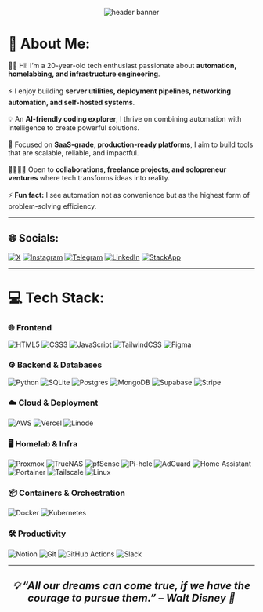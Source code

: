 <!-- Header Banner -->
<p align="center">
  <img src="https://files.catbox.moe/46hgwr.png" alt="header banner">
</p>

# 💫 About Me:

👋🏻 Hi! I’m a 20-year-old tech enthusiast passionate about **automation, homelabbing, and infrastructure engineering**.<br><br>
⚡ I enjoy building **server utilities, deployment pipelines, networking automation, and self-hosted systems**.<br><br>
💡 An **AI-friendly coding explorer**, I thrive on combining automation with intelligence to create powerful solutions.<br><br>
🚀 Focused on **SaaS-grade, production-ready platforms**, I aim to build tools that are scalable, reliable, and impactful.<br><br>
🫱🏻‍🫲🏻 Open to **collaborations, freelance projects, and solopreneur ventures** where tech transforms ideas into reality.<br><br>
⚡ **Fun fact:** I see automation not as convenience but as the highest form of problem-solving efficiency.

---

## 🌐 Socials:

[![X](https://img.shields.io/badge/X-%23000000.svg?logo=X&logoColor=white)](https://x.com/NerdDev_Utkarsh)
[![Instagram](https://img.shields.io/badge/Instagram-%23E4405F.svg?logo=Instagram&logoColor=white)](https://www.instagram.com/nerddev_utkarsh/)
[![Telegram](https://img.shields.io/badge/Telegram-%2326A5E4.svg?logo=Telegram&logoColor=white)](https://t.me/NerdDev_Utkarsh)
[![LinkedIn](https://img.shields.io/badge/LinkedIn-%230077B5.svg?logo=linkedin&logoColor=white)](https://www.linkedin.com/in/nerddev-utkrsh/)
[![StackApp](https://img.shields.io/badge/StackApps-%23F58025.svg?logo=stackoverflow&logoColor=white)](https://stackoverflow.com/users/31581594/utkarsh-singh?tab=profile)

---

# 💻 Tech Stack:

### 🌐 Frontend

![HTML5](https://img.shields.io/badge/html5-%23E34F26.svg?style=for-the-badge&logo=html5&logoColor=white)
![CSS3](https://img.shields.io/badge/css3-%231572B6.svg?style=for-the-badge&logo=css3&logoColor=white)
![JavaScript](https://img.shields.io/badge/javascript-%23323330.svg?style=for-the-badge&logo=javascript&logoColor=%23F7DF1E)
![TailwindCSS](https://img.shields.io/badge/tailwindcss-%2338B2AC.svg?style=for-the-badge&logo=tailwind-css&logoColor=white)
![Figma](https://img.shields.io/badge/figma-%23F24E1E.svg?style=for-the-badge&logo=figma&logoColor=white)

### ⚙️ Backend & Databases

![Python](https://img.shields.io/badge/python-3670A0?style=for-the-badge&logo=python&logoColor=ffdd54)
![SQLite](https://img.shields.io/badge/sqlite-%2307405e.svg?style=for-the-badge&logo=sqlite&logoColor=white)
![Postgres](https://img.shields.io/badge/postgres-%23316192.svg?style=for-the-badge&logo=postgresql&logoColor=white)
![MongoDB](https://img.shields.io/badge/MongoDB-%234ea94b.svg?style=for-the-badge&logo=mongodb&logoColor=white)
![Supabase](https://img.shields.io/badge/Supabase-3ECF8E?style=for-the-badge&logo=supabase&logoColor=white)
![Stripe](https://img.shields.io/badge/Stripe-635BFF.svg?style=for-the-badge&logo=stripe&logoColor=white)

### ☁️ Cloud & Deployment

![AWS](https://img.shields.io/badge/AWS-%23FF9900.svg?style=for-the-badge&logo=amazon-aws&logoColor=white)
![Vercel](https://img.shields.io/badge/vercel-%23000000.svg?style=for-the-badge&logo=vercel&logoColor=white)
![Linode](https://img.shields.io/badge/linode-00A95C?style=for-the-badge&logo=linode&logoColor=white)

### 🖥️ Homelab & Infra

![Proxmox](https://img.shields.io/badge/Proxmox-E57000?style=for-the-badge&logo=proxmox&logoColor=white)
![TrueNAS](https://img.shields.io/badge/TrueNAS-0095D5?style=for-the-badge&logo=truenas&logoColor=white)
![pfSense](https://img.shields.io/badge/pfSense-212121?style=for-the-badge&logo=pfsense&logoColor=white)
![Pi-hole](https://img.shields.io/badge/Pi--hole-96060C?style=for-the-badge&logo=pi-hole&logoColor=white)
![AdGuard](https://img.shields.io/badge/AdGuard-68BC71?style=for-the-badge&logo=adguard&logoColor=white)
![Home Assistant](https://img.shields.io/badge/Home%20Assistant-41BDF5?style=for-the-badge&logo=home-assistant&logoColor=white)
![Portainer](https://img.shields.io/badge/Portainer-13BEF9?style=for-the-badge&logo=portainer&logoColor=white)
![Tailscale](https://img.shields.io/badge/Tailscale-231F20?style=for-the-badge&logo=tailscale&logoColor=white)
![Linux](https://img.shields.io/badge/Linux-FCC624?style=for-the-badge&logo=linux&logoColor=black)

### 📦 Containers & Orchestration

![Docker](https://img.shields.io/badge/docker-%230db7ed.svg?style=for-the-badge&logo=docker&logoColor=white)
![Kubernetes](https://img.shields.io/badge/kubernetes-%23326ce5.svg?style=for-the-badge&logo=kubernetes&logoColor=white)

### 🛠 Productivity

![Notion](https://img.shields.io/badge/Notion-%23000000.svg?style=for-the-badge&logo=notion&logoColor=white)
![Git](https://img.shields.io/badge/git-%23F05033.svg?style=for-the-badge&logo=git&logoColor=white)
![GitHub Actions](https://img.shields.io/badge/github%20actions-%232088FF.svg?style=for-the-badge&logo=githubactions&logoColor=white)
![Slack](https://img.shields.io/badge/Slack-4A154B?style=for-the-badge&logo=slack&logoColor=white)

<!--##

# 📊 GitHub Stats:

![](https://github-readme-stats.vercel.app/api?username=nerddev-utkarsh&theme=tokyonight&hide_border=false&include_all_commits=true&count_private=true)<br/>
![](https://github-readme-streak-stats.herokuapp.com/?user=nerddev-utkarsh&theme=tokyonight&hide_border=false)<br/>
![](https://github-readme-stats.vercel.app/api/top-langs/?username=nerddev-utkarsh&theme=tokyonight&hide_border=false&include_all_commits=true&count_private=true&layout=compact) -->

---

<div align="center">
  <h2><i>💡 “All our dreams can come true, if we have the courage to pursue them.” – Walt Disney 💫</i></h2>
</div>
